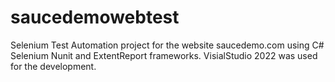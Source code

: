 # saucedemowebtest
Selenium Test Automation project for the website saucedemo.com using C# Selenium Nunit and ExtentReport frameworks. VisialStudio 2022 was used for the development.
